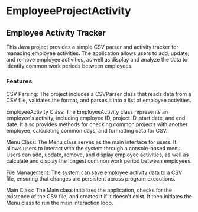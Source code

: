 # EmployeeProjectActivity
## Employee Activity Tracker
This Java project provides a simple CSV parser and activity tracker for managing employee activities. The application allows users to add, update, and remove employee activities, as well as display and analyze the data to identify common work periods between employees.

### Features
CSV Parsing: The project includes a CSVParser class that reads data from a CSV file, validates the format, and parses it into a list of employee activities.

EmployeeActivity Class: The EmployeeActivity class represents an employee's activity, including employee ID, project ID, start date, and end date. It also provides methods for checking common projects with another employee, calculating common days, and formatting data for CSV.

Menu Class: The Menu class serves as the main interface for users. It allows users to interact with the system through a console-based menu. Users can add, update, remove, and display employee activities, as well as calculate and display the longest common work period between employees.

File Management: The system can save employee activity data to a CSV file, ensuring that changes are persistent across program executions.

Main Class: The Main class initializes the application, checks for the existence of the CSV file, and creates it if it doesn't exist. It then initiates the Menu class to run the main interaction loop.
